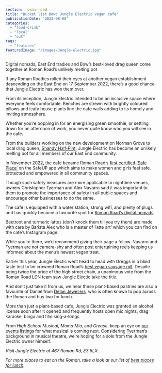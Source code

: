```yaml
---
section: roman-road
title: "Bucket list Bow: Jungle Electric vegan cafe"
publicationDate: "2023-08-08"
categories: 
  - "food-drink"
  - "local"
  - "out"
tags: 
  - "features"
featuredImage: "/images/Jungle-electric.jpg"
---
```


Digital nomads, East End tradies and Bow’s best-loved drag queen come together at Roman Road’s unlikely melting pot

If any Roman Roadies rolled their eyes at another vegan establishment descending on the East End on 17 September 2022, there’s a good chance that Jungle Electric has won them over.

From its inception, Jungle Electric intended to be an inclusive space where everyone feels comfortable. Benches are strewn with brightly coloured pillows and leafy house plants line the cafe walls adding to its homely and inviting atmosphere. 

Whether you’re popping in for an energising green smoothie, or settling down for an afternoon of work, you never quite know who you will see in the cafe. 

From the builders working on the new development on Norman Grove to local drag queen, [Shandy Half-Pint](https://romanroadlondon.com/adria-alvarez-shandy-half-pint-drag-queen-bow-interview/), Jungle Electric has become an unlikely melting pot for all members of our East End community. 

In November 2022, the cafe became Roman Road’s [first certified ‘Safe Place’](https://romanroadlondon.com/jungle-electric-safe-place-women/) on the SafeUP app which aims to make women and girls feel safe, protected and empowered in all community spaces. 

Though such safety measures are more applicable to nighttime venues, owners Christopher Tyerman and Alex Navarro said it was important to them to promote the importance of safety in all public spaces and encourage other businesses to do the same. 

The cafe is equipped with a water station, strong wifi, and plenty of plugs and has quickly become a favourite spot for [Roman Road’s digital nomads](https://romanroadlondon.com/best-cafes-to-work-from/). 

Beetroot and turmeric lattes (don’t knock them till you try them) are made with care by Barista Alex who is a master of ‘latte art’ which you can find on the cafe’s Instagram page. 

While you’re there, we’d recommend giving their page a follow. Navarro and Tyerman are not camera-shy and often post entertaining reels keeping us informed about the menu’s newest vegan treat. 

Earlier this year, Jungle Electic went head to head with Greggs in a blind taste test to be crowned Roman Road’s [best vegan sausage roll](https://romanroadlondon.com/greggs-jungle-electric-vegan-sausage-roll-taste-test/). Despite being twice the price of the high street chain, a unanimous vote from the Roman Road LDN team saw Jungle Electic take the title.

And don’t just take it from us, we hear these plant-based pastries are also a favourite of Daniel from [Delan Jewellers](https://romanroadlondon.com/delan-jewellery-shop-interview/), who is often known to pop across the Roman and buy two for lunch.

More than just a plant-based cafe, Jungle Electric was granted an alcohol license soon after it opened and frequently hosts open mic nights, drag karaoke, bingo and film sing-a-longs. 

From _High School Musical, Mama Mia,_ and _Grease_, keep an eye on [our events listings](https://romanroadlondon.com/events/) for what musical is coming next. Considering Tyerman’s background in musical theatre, we’re hoping for a solo from the Jungle Electric owner himself. 

_Visit Jungle Electric at 467 Roman Rd, E3 5LX._

_For more places to eat on the Roman, take a look at our list of_ [_best places for lunch_](https://romanroadlondon.com/events/)_._ 

